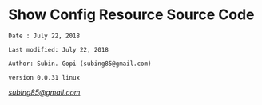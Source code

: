 # Show Config Resource Source Code

 	Date : July 22, 2018
 
 	Last modified: July 22, 2018
 
 	Author: Subin. Gopi (subing85@gmail.com)
 	
 	version 0.0.31 linux 
	

*subing85@gmail.com*
